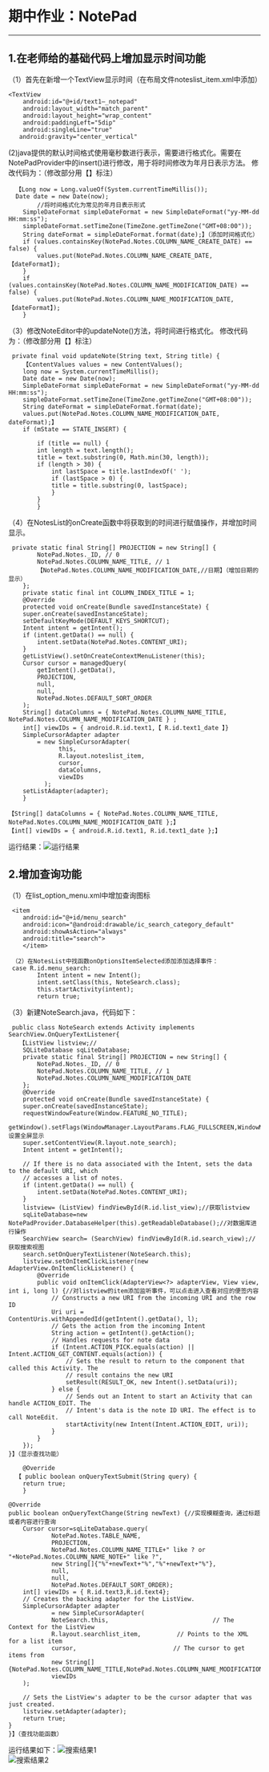 # 期中作业：NotePad
----------

## 1.在老师给的基础代码上增加显示时间功能
（1）首先在新增一个TextView显示时间（在布局文件noteslist_item.xml中添加）

	<TextView
		android:id="@+id/text1—_notepad"
		android:layout_width="match_parent"
		android:layout_height="wrap_content"
		android:paddingLeft="5dip"
		android:singleLine="true"
	   android:gravity="center_vertical"

(2)java提供的默认时间格式使用毫秒数进行表示，需要进行格式化。需要在NotePadProvider中的insert()进行修改，用于将时间修改为年月日表示方法。
  修改代码为：（修改部分用【】标注）
  
	  【Long now = Long.valueOf(System.currentTimeMillis());
	  Date date = new Date(now);
			//将时间格式化为常见的年月日表示形式
		SimpleDateFormat simpleDateFormat = new SimpleDateFormat("yy-MM-dd HH:mm:ss");
		simpleDateFormat.setTimeZone(TimeZone.getTimeZone("GMT+08:00"));
		String dateFormat = simpleDateFormat.format(date);】（添加时间格式化）
		if (values.containsKey(NotePad.Notes.COLUMN_NAME_CREATE_DATE) == false) {
		    values.put(NotePad.Notes.COLUMN_NAME_CREATE_DATE, 【dateFormat】);
		}
		if (values.containsKey(NotePad.Notes.COLUMN_NAME_MODIFICATION_DATE) == false) {
		    values.put(NotePad.Notes.COLUMN_NAME_MODIFICATION_DATE, 【dateFormat】);
		}
        

（3）修改NoteEditor中的updateNote()方法，将时间进行格式化。
修改代码为：（修改部分用【】标注）

	 private final void updateNote(String text, String title) {
		【ContentValues values = new ContentValues();
		long now = System.currentTimeMillis();
		Date date = new Date(now);
		SimpleDateFormat simpleDateFormat = new SimpleDateFormat("yy-MM-dd HH:mm:ss");
		simpleDateFormat.setTimeZone(TimeZone.getTimeZone("GMT+08:00"));
		String dateFormat = simpleDateFormat.format(date);
		values.put(NotePad.Notes.COLUMN_NAME_MODIFICATION_DATE, dateFormat);】
		if (mState == STATE_INSERT) {

		    if (title == null) {
			int length = text.length();
			title = text.substring(0, Math.min(30, length));
			if (length > 30) {
			    int lastSpace = title.lastIndexOf(' ');
			    if (lastSpace > 0) {
				title = title.substring(0, lastSpace);
			    }
			}
		    }
 （4）在NotesList的onCreate函数中将获取到的时间进行赋值操作，并增加时间显示。
 
	 private static final String[] PROJECTION = new String[] {
		    NotePad.Notes._ID, // 0
		    NotePad.Notes.COLUMN_NAME_TITLE, // 1
		    【NotePad.Notes.COLUMN_NAME_MODIFICATION_DATE,//日期】（增加日期的显示）
	    };
	    private static final int COLUMN_INDEX_TITLE = 1;
	    @Override
	    protected void onCreate(Bundle savedInstanceState) {
		super.onCreate(savedInstanceState);
		setDefaultKeyMode(DEFAULT_KEYS_SHORTCUT);
		Intent intent = getIntent();
		if (intent.getData() == null) {
		    intent.setData(NotePad.Notes.CONTENT_URI);
		}
		getListView().setOnCreateContextMenuListener(this);
		Cursor cursor = managedQuery(
		    getIntent().getData(),
		    PROJECTION,
		    null,
		    null,
		    NotePad.Notes.DEFAULT_SORT_ORDER
		);
		String[] dataColumns = { NotePad.Notes.COLUMN_NAME_TITLE, NotePad.Notes.COLUMN_NAME_MODIFICATION_DATE } ;
		int[] viewIDs = { android.R.id.text1,【 R.id.text1_date 】}
		SimpleCursorAdapter adapter
		    = new SimpleCursorAdapter(
			      this,
			      R.layout.noteslist_item,
			      cursor,
			      dataColumns,
			      viewIDs
		      );
		setListAdapter(adapter);
	    }

	【String[] dataColumns = { NotePad.Notes.COLUMN_NAME_TITLE, NotePad.Notes.COLUMN_NAME_MODIFICATION_DATE };】
	【int[] viewIDs = { android.R.id.text1, R.id.text1_date };】
运行结果：![运行结果](https://github.com/1234567Olive/Notepad/blob/master/1.JPG)

## 2.增加查询功能
（1）在list_option_menu.xml中增加查询图标

	 <item
		android:id="@+id/menu_search"
		android:icon="@android:drawable/ic_search_category_default"
		android:showAsAction="always"
		android:title="search">
	    </item>

	 （2）在NotesList中找函数onOptionsItemSelected添加添加选择事件：
	 case R.id.menu_search:
			Intent intent = new Intent();
			intent.setClass(this, NoteSearch.class);
			this.startActivity(intent);
			return true;
 
 （3）新建NoteSearch.java，代码如下：
 
	 public class NoteSearch extends Activity implements SearchView.OnQueryTextListener{
	   【ListView listview;//
	    SQLiteDatabase sqLiteDatabase;
	    private static final String[] PROJECTION = new String[] {
		    NotePad.Notes._ID, // 0
		    NotePad.Notes.COLUMN_NAME_TITLE, // 1
		    NotePad.Notes.COLUMN_NAME_MODIFICATION_DATE
	    };
	    @Override
	    protected void onCreate(Bundle savedInstanceState) {
		super.onCreate(savedInstanceState);
		requestWindowFeature(Window.FEATURE_NO_TITLE);
		getWindow().setFlags(WindowManager.LayoutParams.FLAG_FULLSCREEN,WindowManager.LayoutParams.FLAG_FULLSCREEN);//设置全屏显示
		super.setContentView(R.layout.note_search);
		Intent intent = getIntent();

        // If there is no data associated with the Intent, sets the data to the default URI, which
        // accesses a list of notes.
        if (intent.getData() == null) {
            intent.setData(NotePad.Notes.CONTENT_URI);
        }
        listview= (ListView) findViewById(R.id.list_view);//获取listview
        sqLiteDatabase=new NotePadProvider.DatabaseHelper(this).getReadableDatabase();//对数据库进行操作
        SearchView search= (SearchView) findViewById(R.id.search_view);//获取搜索视图
        search.setOnQueryTextListener(NoteSearch.this);
        listview.setOnItemClickListener(new AdapterView.OnItemClickListener() {
            @Override
            public void onItemClick(AdapterView<?> adapterView, View view, int i, long l) {//对listview的item添加监听事件，可以点击进入查看对应的便签内容
                // Constructs a new URI from the incoming URI and the row ID
                Uri uri = ContentUris.withAppendedId(getIntent().getData(), l);
                // Gets the action from the incoming Intent
                String action = getIntent().getAction();
                // Handles requests for note data
                if (Intent.ACTION_PICK.equals(action) || Intent.ACTION_GET_CONTENT.equals(action)) {
                    // Sets the result to return to the component that called this Activity. The
                    // result contains the new URI
                    setResult(RESULT_OK, new Intent().setData(uri));
                } else {
                    // Sends out an Intent to start an Activity that can handle ACTION_EDIT. The
                    // Intent's data is the note ID URI. The effect is to call NoteEdit.
                    startActivity(new Intent(Intent.ACTION_EDIT, uri));
                }
            }
        });
    }】（显示查找功能）

	    @Override
	  【 public boolean onQueryTextSubmit(String query) {
		return true;
	    }

    @Override
    public boolean onQueryTextChange(String newText) {//实现模糊查询，通过标题或者内容进行查询
        Cursor cursor=sqLiteDatabase.query(
                NotePad.Notes.TABLE_NAME,
                PROJECTION,
                NotePad.Notes.COLUMN_NAME_TITLE+" like ? or "+NotePad.Notes.COLUMN_NAME_NOTE+" like ?",
                new String[]{"%"+newText+"%","%"+newText+"%"},
                null,
                null,
                NotePad.Notes.DEFAULT_SORT_ORDER);
        int[] viewIDs = { R.id.text3,R.id.text4};
        // Creates the backing adapter for the ListView.
        SimpleCursorAdapter adapter
                = new SimpleCursorAdapter(
                NoteSearch.this,                             // The Context for the ListView
                R.layout.searchlist_item,          // Points to the XML for a list item
                cursor,                           // The cursor to get items from
                new String[]{NotePad.Notes.COLUMN_NAME_TITLE,NotePad.Notes.COLUMN_NAME_MODIFICATION_DATE},
                viewIDs
        );

        // Sets the ListView's adapter to be the cursor adapter that was just created.
        listview.setAdapter(adapter);
        return true;
    }
	}】（查找功能函数）
运行结果如下：![搜索结果1](https://github.com/1234567Olive/Notepad/blob/master/2.png)  
	![搜索结果2](https://github.com/1234567Olive/Notepad/blob/master/3.jpg)
 
